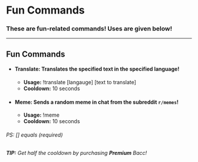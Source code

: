 # Fun Commands
### These are fun-related commands! Uses are given below!
---
## Fun Commands
- #### **Translate:**  Translates the specified text in the specified language!
  - **Usage:** !translate [langauge] [text to translate]
  - **Cooldown:** 10 seconds

- #### **Meme:**  Sends a random meme in chat from the subreddit `r/memes`!
  - **Usage:** !meme
  - **Cooldown:** 10 seconds

###### PS: [] equals (required)
###### **TIP:** Get half the cooldown by purchasing **Premium** Bacc!
